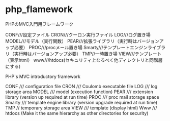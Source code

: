 # php_flamework
PHPのMVC入門用フレームワーク

CONF///設定ファイル
CRON///クーロン実行ファイル
LOG///ログ置き場
MODEL///モデル（実行関数）
PEAR///拡張ライブラリ（実行時はバージョンアップ必要）
PROC///procメール置き場
Smarty///テンプレートエンジンライブラリ（実行時はバージョンアップ必要）
TMP//一時置き場
VIEW///テンプレート（表示html）
www///htdocs(セキュリティ上なるべく他ディレクトリと同階層にする)


PHP's MVC introductory framework

CONF /// configuration file
CRON /// Coulomb executable file
LOG /// log storage area
MODEL /// model (execution function)
PEAR /// extension library (version up required at run time)
PROC /// proc mail storage space
Smarty /// template engine library (version upgrade required at run time)
TMP // temporary storage area
VIEW /// template (display html)
Www /// htdocs (Make it the same hierarchy as other directories for security)
